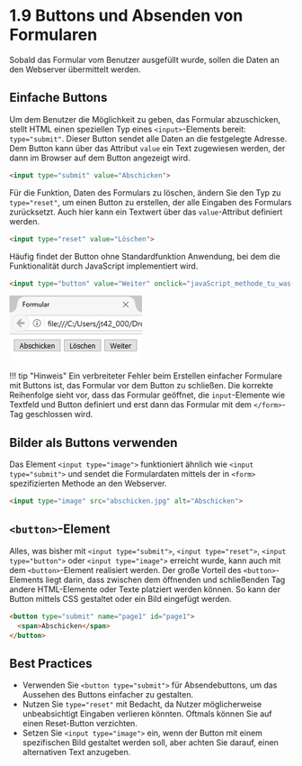 # 1.9 Buttons und Absenden von Formularen

Sobald das Formular vom Benutzer ausgefüllt wurde, sollen die Daten an den Webserver übermittelt werden. 

## Einfache Buttons
Um dem Benutzer die Möglichkeit zu geben, das Formular abzuschicken, stellt HTML einen speziellen Typ eines `<input>`-Elements bereit: `type="submit"`. Dieser Button sendet alle Daten an die festgelegte Adresse. Dem Button kann über das Attribut `value` ein Text zugewiesen werden, der dann im Browser auf dem Button angezeigt wird.

```html 
<input type="submit" value="Abschicken">
```

Für die Funktion, Daten des Formulars zu löschen, ändern Sie den Typ zu `type="reset"`, um einen Button zu erstellen, der alle Eingaben des Formulars zurücksetzt. Auch hier kann ein Textwert über das `value`-Attribut definiert werden.

```html
<input type="reset" value="Löschen">
```

Häufig findet der Button ohne Standardfunktion Anwendung, bei dem die Funktionalität durch JavaScript implementiert wird.

```html
<input type="button" value="Weiter" onclick="javaScript_methode_tu_was()">
```

![Buttons zum Absenden oder Abbrechen](./media/Html5-formular-button.png)

!!! tip "Hinweis"
    Ein verbreiteter Fehler beim Erstellen einfacher Formulare mit Buttons ist, das Formular vor dem Button zu schließen. Die korrekte Reihenfolge sieht vor, dass das Formular geöffnet, die `input`-Elemente wie Textfeld und Button definiert und erst dann das Formular mit dem `</form>`-Tag geschlossen wird.


## Bilder als Buttons verwenden

Das Element `<input type="image">` funktioniert ähnlich wie `<input type="submit">` und sendet die Formulardaten mittels der in `<form>` spezifizierten Methode an den Webserver.

```html
<input type="image" src="abschicken.jpg" alt="Abschicken">
```

## `<button>`-Element

Alles, was bisher mit `<input type="submit">`, `<input type="reset">`, `<input type="button">` oder `<input type="image">` erreicht wurde, kann auch mit dem `<button>`-Element realisiert werden. Der große Vorteil des `<button>`-Elements liegt darin, dass zwischen dem öffnenden und schließenden Tag andere HTML-Elemente oder Texte platziert werden können. So kann der Button mittels CSS gestaltet oder ein Bild eingefügt werden.

```html linenums="1"
<button type="submit" name="page1" id="page1">
  <span>Abschicken</span>
</button>
```

## Best Practices

- Verwenden Sie `<button type="submit">` für Absendebuttons, um das Aussehen des Buttons einfacher zu gestalten.
- Nutzen Sie `type="reset"` mit Bedacht, da Nutzer möglicherweise unbeabsichtigt Eingaben verlieren könnten. Oftmals können Sie auf einen Reset-Button verzichten.
- Setzen Sie `<input type="image">` ein, wenn der Button mit einem spezifischen Bild gestaltet werden soll, aber achten Sie darauf, einen alternativen Text anzugeben.
